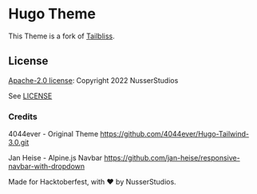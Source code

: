 # Hugo Theme
This Theme is a fork of [Tailbliss](https://github.com/nusserstudios/tailbliss).


## License
[Apache-2.0 license](http://www.apache.org/licenses/): Copyright 2022 NusserStudios

See [LICENSE](LICENSE)

### Credits
4044ever - Original Theme
https://github.com/4044ever/Hugo-Tailwind-3.0.git

Jan Heise - Alpine.js Navbar
https://github.com/jan-heise/responsive-navbar-with-dropdown

Made for Hacktoberfest, with ❤️ by NusserStudios.
